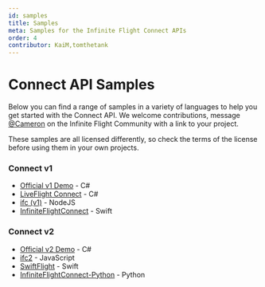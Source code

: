 ```yaml
---
id: samples
title: Samples
meta: Samples for the Infinite Flight Connect APIs
order: 4
contributor: KaiM,tomthetank
---
```


# Connect API Samples

Below you can find a range of samples in a variety of languages to help you get started with the Connect API. We welcome contributions, message [@Cameron](https://community.infiniteflight.com/u/cameron) on the Infinite Flight Community with a link to your project.

These samples are all licensed differently, so check the terms of the license before using them in your own projects.

### Connect v1

- [Official v1 Demo](https://github.com/mlaban/IFCTest) - C#
- [LiveFlight Connect](https://github.com/LiveFlightApp/Connect-Windows) - C#
- [ifc (v1)](https://github.com/nicolasbd/ifc) - NodeJS
- [InfiniteFlightConnect](https://github.com/carmichaelalonso/InfiniteFlightConnect) - Swift

### Connect v2

 - [Official v2 Demo](https://github.com/carmichaelalonso/infiniteflightapi) - C#
 - [ifc2](https://community.infiniteflight.com/t/ifc2-new-javascript-client-for-the-connect-v2-api/637176) - JavaScript
 - [SwiftFlight](https://github.com/tomthetank46/SwiftFlight) - Swift
 - [InfiniteFlightConnect-Python](https://github.com/flyme2bluemoon/InfiniteFlightConnect-Python) - Python
